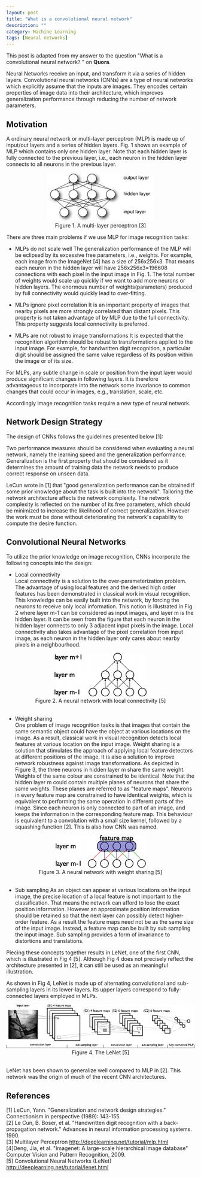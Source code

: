 ```yaml
---
layout: post
title: "What is a convolutional neural network"
description: ""
category: Machine Learning 
tags: [Neural networks]
---
```



This post is adapted from my answer to the question "What is a convolutional neural network? " on **Quora**.
 
Neural Networks receive an input, and transform it via a series of hidden layers.
Convolutional neural networks (CNNs) are a type of neural networks which explicitly assume that the inputs are images.  They encodes certain properties of image data into their architecture, which improves generalization performance through reducing the number of network parameters.
 
Motivation
------------------
A ordinary neural network  or multi-layer perceptron  (MLP) is made up of input/out layers and a series of hidden layers. Fig. 1 shows an example of MLP which contains only one hidden layer.  Note that each hidden layer is fully connected to the previous layer, i.e., each neuron in the hidden layer connects to all neurons in the previous layer. 
 
<div>
<center>
<img  alt="A multi-layer perceptron" src="/img/2017-04-12-multi-layer-perceptron.png">
</center>
<center>Figure 1. A multi-layer perceptron [3] </center>
</div>
 
There are three main problems if we use MLP for image recognition tasks:
 
- MLPs do not scale well
The generalization performance of the MLP will be eclipsed by its excessive free parameters, i.e., weights.  For example, each image from the ImageNet [4] has a size of 256x256x3. That means each neuron in the hidden layer  will have 256x256x3=196608 connections with each pixel in the input image in Fig. 1.  The total number of weights would scale up quickly if we want to add more neurons or hidden layers. The enormous number of weights(parameters) produced by full connectivity would quickly lead to over-fitting.
               
 - MLPs ignore pixel correlation
It is an important property of images that nearby pixels are more strongly correlated than distant pixels. This property is not taken advantage of by MLP due to the full connectivity.  This property suggests  local connectivity is preferred.
               
 - MLPs are not robust to image transformations
It is expected that the recognition algorithm should be robust to transformations applied to the input image. For example, for handwritten digit recognition, a particular digit should be assigned the same value regardless of its position within the image or of its size.
 
 For MLPs, any subtle change in scale or position from the input layer would produce significant changes in following layers. It is therefore advantageous to incorporate into the network some invariance to common changes that could occur in images, e.g., translation,  scale, etc.
               
Accordingly image recognition tasks require a new type of neural network.
               

Network Design Strategy
------------------
 
The design of CNNs follows the guidelines presented below [1]: 
 
Two performance measures should be considered when evaluating a neural network, namely the learning speed and the generalization performance.  Generalization is the first property that should be considered as it determines the amount of training data the network needs to produce correct response on unseen data.
 
LeCun wrote in [1] that "good generalization performance can be obtained if some prior knowledge about the task is built into the network".  Tailoring the network architecture affects the network complexity. The network complexity is reflected on the number of its free parameters, which should be minimized to increase the likelihood of correct generalization.  However the work must be done without deteriorating the network's capability to compute the desire function.
 

Convolutional Neural Networks
------------------
 
To utilize the prior knowledge on image recognition,  CNNs incorporate the following concepts into the design:
 
- Local connectivity  
  Local connectivity is a solution to the over-parameterization problem.  The advantage of using local features and the derived high order features has been demonstrated in classical work in visual recognition.  This knowledge can be easily built into the network, by forcing the neurons to receive only local information.
  This notion is illustrated in  Fig. 2 where layer m-1 can be considered as input images, and layer m is the hidden layer.  It can be seen from the figure that each neuron in the hidden layer connects to only 3  adjacent input pixels in the image.  Local connectivity also takes advantage of the pixel correlation from input image, as each neuron in the hidden layer only cares about nearby pixels in a neighbourhood.  
             
<div>
<center>
<img  alt="A neural network with local connectivity" src="/img/2017-04-12-local-connectivity.png">
</center>
<center>Figure 2. A neural network with local connectivity [5] </center>
<br>
</div>
                
 - Weight sharing  
   One problem of image recognition tasks is that images that contain the same semantic object could have the object at various locations on the image.  As a result,  classical work in visual recognition detects local features at various location on the input image. Weight sharing is a solution that stimulates the approach of applying local feature detectors at different positions of the image. It is also a solution to improve network robustness against image transformations.
   As depicted in Figure 3,  the three neurons in hidden layer m share the same weight.  Weights of the same colour are constrained to be identical.  Note that the hidden layer m could contain multiple planes of neurons that share the same weights.  These planes are referred to as "feature maps".  Neurons in every feature map are constrained to have identical weights, which is equivalent to performing  the same operation in different parts of the image.
   Since each neuron is only connected to part of an image, and keeps the information in the corresponding feature map. This behaviour is equivalent to a convolution with a small size kernel, followed by a squashing function [2]. This is also how CNN was named.  
                   
<div>
<center>
<img  alt="A neural network with weight sharing" src="/img/2017-04-12-weight-sharing.png">
</center>
<center>Figure 3.  A neural network with weight sharing [5]  </center>
<br>
</div>
               
 -  Sub sampling
    As an object can appear at various locations on the input image, the precise location of a local feature is not important to the classification. That means the network can afford to lose the exact position information. However an approximate position information should be retained so that the next layer can possibly detect higher- order feature.  As a result the feature maps need not be as the same size of the input image. Instead, a feature map can be built by sub sampling the input image. Sub sampling provides a form of invariance to distortions and translations.
               
Piecing these concepts together results in LeNet, one of the first CNN, which is illustrated in Fig 4 [5]. Although Fig 4 does not precisely reflect the architecture presented in [2],  it can still be used as an meaningful illustration. 
 
As shown in Fig 4, LeNet is made up of alternating convolutional and sub-sampling layers in its lower-layers. Its upper layers correspond to fully-connected layers employed in MLPs.   


 <div>
 <center>
 <img  alt="The LeNet" src="/img/2017-04-12-LeNet-architecture.png">
 </center>
 <center>Figure 4.  The LeNet [5]   </center>
 <br>
</div>
 
 
LeNet has been shown to generalize well compared to MLP in [2].  This network was the origin of much of the recent CNN architectures.
 

References
------------------
[1] LeCun, Yann. "Generalization and network design strategies." Connectionism in perspective (1989): 143-155.  
[2] Le Cun, B. Boser, et al. "Handwritten digit recognition with a back-propagation network." Advances in neural information processing systems. 1990.  
[3] Multilayer Perceptron http://deeplearning.net/tutorial/mlp.html  
[4]Deng, Jia, et al. "Imagenet: A large-scale hierarchical image database" Computer Vision and Pattern Recognition, 2009.  
[5] Convolutional Neural Networks (LeNet) http://deeplearning.net/tutorial/lenet.html
 
 